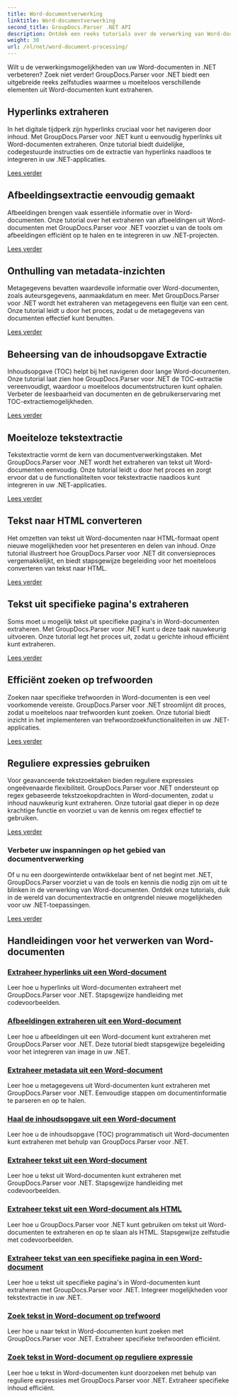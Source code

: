 ```yaml
---
title: Word-documentverwerking
linktitle: Word-documentverwerking
second_title: GroupDocs.Parser .NET API
description: Ontdek een reeks tutorials over de verwerking van Word-documenten met GroupDocs.Parser voor .NET. Extraheer hyperlinks, afbeeldingen, metagegevens en meer.
weight: 30
url: /nl/net/word-document-processing/
---
```

Wilt u de verwerkingsmogelijkheden van uw Word-documenten in .NET verbeteren? Zoek niet verder! GroupDocs.Parser voor .NET biedt een uitgebreide reeks zelfstudies waarmee u moeiteloos verschillende elementen uit Word-documenten kunt extraheren.

## Hyperlinks extraheren
In het digitale tijdperk zijn hyperlinks cruciaal voor het navigeren door inhoud. Met GroupDocs.Parser voor .NET kunt u eenvoudig hyperlinks uit Word-documenten extraheren. Onze tutorial biedt duidelijke, codegestuurde instructies om de extractie van hyperlinks naadloos te integreren in uw .NET-applicaties.

[Lees verder](./extract-hyperlinks-from-word-document/)

## Afbeeldingsextractie eenvoudig gemaakt
Afbeeldingen brengen vaak essentiële informatie over in Word-documenten. Onze tutorial over het extraheren van afbeeldingen uit Word-documenten met GroupDocs.Parser voor .NET voorziet u van de tools om afbeeldingen efficiënt op te halen en te integreren in uw .NET-projecten.

[Lees verder](./extract-images-from-word-document/)

## Onthulling van metadata-inzichten
Metagegevens bevatten waardevolle informatie over Word-documenten, zoals auteursgegevens, aanmaakdatum en meer. Met GroupDocs.Parser voor .NET wordt het extraheren van metagegevens een fluitje van een cent. Onze tutorial leidt u door het proces, zodat u de metagegevens van documenten effectief kunt benutten.

[Lees verder](./extract-metadata-from-word-document/)

## Beheersing van de inhoudsopgave Extractie
Inhoudsopgave (TOC) helpt bij het navigeren door lange Word-documenten. Onze tutorial laat zien hoe GroupDocs.Parser voor .NET de TOC-extractie vereenvoudigt, waardoor u moeiteloos documentstructuren kunt ophalen. Verbeter de leesbaarheid van documenten en de gebruikerservaring met TOC-extractiemogelijkheden.

[Lees verder](./extract-table-of-contents-from-word-document/)

## Moeiteloze tekstextractie
Tekstextractie vormt de kern van documentverwerkingstaken. Met GroupDocs.Parser voor .NET wordt het extraheren van tekst uit Word-documenten eenvoudig. Onze tutorial leidt u door het proces en zorgt ervoor dat u de functionaliteiten voor tekstextractie naadloos kunt integreren in uw .NET-applicaties.

[Lees verder](./extract-text-from-word-document/)

## Tekst naar HTML converteren
Het omzetten van tekst uit Word-documenten naar HTML-formaat opent nieuwe mogelijkheden voor het presenteren en delen van inhoud. Onze tutorial illustreert hoe GroupDocs.Parser voor .NET dit conversieproces vergemakkelijkt, en biedt stapsgewijze begeleiding voor het moeiteloos converteren van tekst naar HTML.

[Lees verder](./extract-text-from-word-document-as-html/)

## Tekst uit specifieke pagina's extraheren
Soms moet u mogelijk tekst uit specifieke pagina's in Word-documenten extraheren. Met GroupDocs.Parser voor .NET kunt u deze taak nauwkeurig uitvoeren. Onze tutorial legt het proces uit, zodat u gerichte inhoud efficiënt kunt extraheren.

[Lees verder](./extract-text-from-specific-page-in-word-document/)

## Efficiënt zoeken op trefwoorden
Zoeken naar specifieke trefwoorden in Word-documenten is een veel voorkomende vereiste. GroupDocs.Parser voor .NET stroomlijnt dit proces, zodat u moeiteloos naar trefwoorden kunt zoeken. Onze tutorial biedt inzicht in het implementeren van trefwoordzoekfunctionaliteiten in uw .NET-applicaties.

[Lees verder](./search-text-in-word-document-by-keyword/)

## Reguliere expressies gebruiken
Voor geavanceerde tekstzoektaken bieden reguliere expressies ongeëvenaarde flexibiliteit. GroupDocs.Parser voor .NET ondersteunt op regex gebaseerde tekstzoekopdrachten in Word-documenten, zodat u inhoud nauwkeurig kunt extraheren. Onze tutorial gaat dieper in op deze krachtige functie en voorziet u van de kennis om regex effectief te gebruiken.

[Lees verder](./search-text-in-word-document-by-regular-expression/)

### Verbeter uw inspanningen op het gebied van documentverwerking

Of u nu een doorgewinterde ontwikkelaar bent of net begint met .NET, GroupDocs.Parser voorziet u van de tools en kennis die nodig zijn om uit te blinken in de verwerking van Word-documenten. Ontdek onze tutorials, duik in de wereld van documentextractie en ontgrendel nieuwe mogelijkheden voor uw .NET-toepassingen.

[Lees verder](./extract-hyperlinks-from-word-document/)

## Handleidingen voor het verwerken van Word-documenten
### [Extraheer hyperlinks uit een Word-document](./extract-hyperlinks-from-word-document/)
Leer hoe u hyperlinks uit Word-documenten extraheert met GroupDocs.Parser voor .NET. Stapsgewijze handleiding met codevoorbeelden.
### [Afbeeldingen extraheren uit een Word-document](./extract-images-from-word-document/)
Leer hoe u afbeeldingen uit een Word-document kunt extraheren met GroupDocs.Parser voor .NET. Deze tutorial biedt stapsgewijze begeleiding voor het integreren van image in uw .NET.
### [Extraheer metadata uit een Word-document](./extract-metadata-from-word-document/)
Leer hoe u metagegevens uit Word-documenten kunt extraheren met GroupDocs.Parser voor .NET. Eenvoudige stappen om documentinformatie te parseren en op te halen.
### [Haal de inhoudsopgave uit een Word-document](./extract-table-of-contents-from-word-document/)
Leer hoe u de inhoudsopgave (TOC) programmatisch uit Word-documenten kunt extraheren met behulp van GroupDocs.Parser voor .NET.
### [Extraheer tekst uit een Word-document](./extract-text-from-word-document/)
Leer hoe u tekst uit Word-documenten kunt extraheren met GroupDocs.Parser voor .NET. Stapsgewijze handleiding met codevoorbeelden.
### [Extraheer tekst uit een Word-document als HTML](./extract-text-from-word-document-as-html/)
Leer hoe u GroupDocs.Parser voor .NET kunt gebruiken om tekst uit Word-documenten te extraheren en op te slaan als HTML. Stapsgewijze zelfstudie met codevoorbeelden.
### [Extraheer tekst van een specifieke pagina in een Word-document](./extract-text-from-specific-page-in-word-document/)
Leer hoe u tekst uit specifieke pagina's in Word-documenten kunt extraheren met GroupDocs.Parser voor .NET. Integreer mogelijkheden voor tekstextractie in uw .NET.
### [Zoek tekst in Word-document op trefwoord](./search-text-in-word-document-by-keyword/)
Leer hoe u naar tekst in Word-documenten kunt zoeken met GroupDocs.Parser voor .NET. Extraheer specifieke trefwoorden efficiënt.
### [Zoek tekst in Word-document op reguliere expressie](./search-text-in-word-document-by-regular-expression/)
Leer hoe u tekst in Word-documenten kunt doorzoeken met behulp van reguliere expressies met GroupDocs.Parser voor .NET. Extraheer specifieke inhoud efficiënt.
